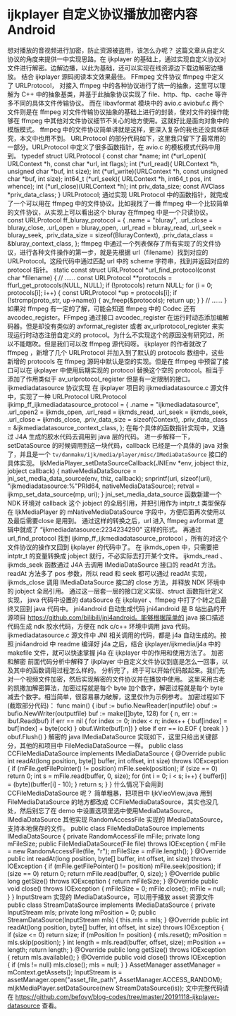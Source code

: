 # ijkplayer 自定义协议播放加密内容 Android

想对播放的音视频进行加密，防止资源被盗用，该怎么办呢？
这篇文章从自定义协议的角度来提供一中实现思路。在 ijkplayer 的基础上，通过实现自定义协议对文件进行解密。边解边播，以此为基础，还可以实现在线资源边下载边解密边播放。
结合 ijkplayer 源码阅读本文效果最佳。
FFmpeg 文件协议
ffmpeg 中定义了 URLProtocol， 对接入 ffmpeg 中的各种协议进行了统一的抽象，这里可以理解为 C++ 中的抽象基类，并基于此抽象协议实现了 file、http、ftp、cache 等许多不同的具体文件传输协议。
而在 libavformat 模块中的 avio.c aviobuf.c 两个文件则是在 ffmpeg 对文件传输协议抽象的基础上进行的封装，使对文件的操作能够在 ffmpeg 中其他对文件协议细节不关心的地方使用。这就好比是面向对象中的模版模式。
ffmpeg 中的文件协议简单讲就是这样，更深入复杂的我也还没具体研究，本文中也用不到。
URLProtocol 的部分代码如下，这里我只留下了最常用的一部分。URLProtocol 中定义了很多函数指针，在 avio.c 的模板模式代码中用到。
typedef struct URLProtocol {
    const char *name;
    int     (*url_open)( URLContext *h, const char *url, int flags);
    int     (*url_read)( URLContext *h, unsigned char *buf, int size);
    int     (*url_write)(URLContext *h, const unsigned char *buf, int size);
    int64_t (*url_seek)( URLContext *h, int64_t pos, int whence);
    int     (*url_close)(URLContext *h);
    int priv_data_size;
    const AVClass *priv_data_class;
} URLProtocol;
通过实现 URLProtocol 中的函数指针，就完成了一个可以用在 ffmpeg 中的文件协议。比如我找了一番 ffmpeg 中一个比较简单的文件协议，从实现上可以看出这个 bluray 在ffmpeg 中是一个只读协议。
const URLProtocol ff_bluray_protocol = {
    .name            = "bluray",
    .url_close       = bluray_close,
    .url_open        = bluray_open,
    .url_read        = bluray_read,
    .url_seek        = bluray_seek,
    .priv_data_size  = sizeof(BlurayContext),
    .priv_data_class = &bluray_context_class,
};
ffmpeg 中通过一个列表保存了所有实现了的文件协议，进行各种文件操作的第一步，就是先根据 url（filename）找到对应的 URLProtocol。这段代码中通过匹配 url 中的 scheme 字符串，找到并返回对应的 protocol 指针。
static const struct URLProtocol *url_find_protocol(const char *filename)
{
    // ......
    const URLProtocol **protocols = ffurl_get_protocols(NULL, NULL);
    if (!protocols)
        return NULL;
    for (i = 0; protocols[i]; i++) {
            const URLProtocol *up = protocols[i];
        if (!strcmp(proto_str, up->name)) {
            av_freep(&protocols);
            return up;
        }
    }
    // ......
}
如果对 ffmpeg 有一定的了解，可能会知道  ffmpeg 中的 Codec 还有 avcodec_register。FFmpeg 通过接口 avcodec_register 在运行时动态添加编解码器。但是却没有类似的 avformat_register 或者 av_urlprotocol_register 来实现运行时动态注册自定义的 protocol。为什么不实现这个的原因没有研究过，所以不能瞎吹。但是我们可以改 ffmpeg 源代码呀。
ijkplayer 的作者就改了 ffmpeg ，新增了几个 URLProtocol 并加入到了默认的 protocols 数组中，这些新增的 protocols 在 ffmpeg 源码中默认是空的实现。但是在 ffmpeg 中预留了接口可以在 ijkplayer 中使用后期实现的 protocol 替换这个空的 protocol。相当于添加了作用类似于 av_urlprotocol_register 但是有一定限制的接口。
ijkmediadatasource 协议实现
在 ijkplayer 项目的 ijkmediadatasource.c 源文件中，实现了一种 URLProtocol
URLProtocol ijkimp_ff_ijkmediadatasource_protocol = {
    .name                = "ijkmediadatasource",
    .url_open2           = ijkmds_open,
    .url_read            = ijkmds_read,
    .url_seek            = ijkmds_seek,
    .url_close           = ijkmds_close,
    .priv_data_size      = sizeof(Context),
    .priv_data_class     = &ijkmediadatasource_context_class,
};
在每个具体的函数指针实现中，又通过 J4A 生成的胶水代码去调用到 java 层的代码。
进一步解释一下， setDataSource 的时候调用到这一块代码，callback 已经是一个具体的 java 对象了，并且是一个 `tv/danmaku/ijk/media/player/misc/IMediaDataSource` 接口的具体实现。 
IjkMediaPlayer_setDataSourceCallback(JNIEnv *env, jobject thiz, jobject callback) {
    nativeMediaDataSource = jni_set_media_data_source(env, thiz, callback);
    snprintf(uri, sizeof(uri), "ijkmediadatasource:%"PRId64, nativeMediaDataSource);
    retval = ijkmp_set_data_source(mp, uri);
}
jni_set_media_data_source 函数新建一个 NDK 环境对 callback 这个 jobject 的全局引用，并把引用作为 intptr_t 类型保存在 IjkMediaPlayer 的 mNativeMediaDataSource 字段中，方便后面再次使用以及最后需要close 是用到。 通过这样的转换之后，url 进入 ffmpeg  avformat 逻辑中就成了 “ijkmediadatasource:2234234290" 这样的形式。 再通过 url_find_protocol 找到  ijkimp_ff_ijkmediadatasource_protocol ，所有的对这个文件协议的操作又回到 ijkplayer 的代码中了。
在 ijkmds_open  中，只需要把 intptr_t 的变量转换成 jobject 就行，不必实际去打开某个文件。 ijkmds_read 、 ijkmds_seek  函数通过 J4A 去调用  IMediaDataSource 接口的 readAt 方法。 readAt 方法多了 pos 参数，所以 read 和 seek 都可以通过 readAt 实现， ijkmds_close  调用 IMediaDataSource 接口的 close 方法，并释放 NDK 环境中的 jobject 全局引用。
通过这一层套一层的接口定义实现、struct 函数指针定义实现， java 代码中设置的 dataSource 在 ijkplayer 、ffmpeg 中打了个转之后最终又回到 java 代码中。
jni4android 自动生成代码
 jni4android 是 B 站出品的开源项目 https://github.com/bilibili/jni4android。能够根据简单的 java 接口描述代码生成 ndk 胶水代码，方便在 ndk c/c++ 环境中调用 java 代码。
ijkmediadatasource.c 源文件中 JNI 相关调用的代码，都是 j4a 自动生成的。按照 jni4android 中 readme 编译好 j4a 之后，结合 ijkplayer/ijkmedia/j4a  中的 makefile 文件，就可以快速掌握 j4a 在 ijkplayer 中的作用和使用方法了。
加密和解密
前面代码分析中解释了 ijkplayer 中自定义文件协议到底是怎么一回事，以及其中的函数调用过程怎么样的。
分析完了，终于可以开始代码敲起来。我们先对一个视频文件加密，然后实现解密的文件协议并在播放中使用。
这里采用古老的凯撒加解密算法，加密过程就是每个 byte 加个数字，解密过程就是每个 byte 减去个数字。相当简单，很容易暴力破解，这里仅作为示例参考。
加密过程如下(截取部分代码)：
func main() {
    ibuf := bufio.NewReader(inputfile)
    obuf := bufio.NewWriter(outputfile)
    buf := make([]byte, 128)
    for {
        n, err := ibuf.Read(buf)
        if err == nil {
            for index := 0; index < n; index++ {
                buf[index] = buf[index] + byte(cck)
            }
            obuf.Write(buf[:n])
        } else if err == io.EOF {
            break
        }
    }
    obuf.Flush()
}
解密的 java IMediaDataSource 实现如下，这里只给出关键部分，其他的和项目中 FileMediaDataSource 一样。
public class CCFileMediaDataSource implements IMediaDataSource {
    @Override
    public int readAt(long position, byte[] buffer, int offset, int size) throws IOException {
        if (mFile.getFilePointer() != position)
            mFile.seek(position);
        if (size == 0) return 0;
        int s = mFile.read(buffer, 0, size);
        for (int i = 0; i < s; i++) {
            buffer[i] = (byte)(buffer[i] - 10);
        }
        return s;
    }
}
什么情况下会用到 CCFileMediaDataSource 呢？ 简单粗暴，把项目中 IjkVieoView.java 用到 FileMediaDataSource 的地方都改成 CCFileMediaDataSource，其实也没几处，然后别忘了在 demo 中设置选项里选中使用MediaDataSource。
IMediaDataSource 其他实现
RandomAccessFile 实现的 IMediaDataSource， 支持本地保存的文件。
public class FileMediaDataSource implements IMediaDataSource {
    private RandomAccessFile mFile;
    private long mFileSize;
    public FileMediaDataSource(File file) throws IOException {
        mFile = new RandomAccessFile(file, "r");
        mFileSize = mFile.length();
    }
    @Override
    public int readAt(long position, byte[] buffer, int offset, int size) throws IOException {
        if (mFile.getFilePointer() != position)
            mFile.seek(position);
        if (size == 0) return 0;
        return mFile.read(buffer, 0, size);
    }
    @Override
    public long getSize() throws IOException {
        return mFileSize;
    }
    @Override
    public void close() throws IOException {
        mFileSize = 0;
        mFile.close();
        mFile = null;
    }
}
InputStream 实现的 IMediaDataSource，可以用于播放 asset 资源文件
public class StreamDataSource implements IMediaDataSource {
    private InputStream mIs;
    private long mPosition = 0;
    public StreamDataSource(InputStream mIs) {
        this.mIs = mIs;
    }
    @Override
    public int readAt(long position, byte[] buffer, int offset, int size) throws IOException {
        if (size <= 0)
            return size;
        if (mPosition != position) {
            mIs.reset();
            mPosition = mIs.skip(position);
        }
        int length = mIs.read(buffer, offset, size);
        mPosition += length;
        return length;
    }
    @Override
    public long getSize() throws IOException {
        return mIs.available();
    }
    @Override
    public void close() throws IOException {
        if (mIs != null)
            mIs.close();
        mIs = null;
    }
}
  AssetManager assetManager = mContext.getAssets();
  InputStream is = assetManager.open("asset_file_path", AssetManager.ACCESS_RANDOM);
  mIjkMediaPlayer.setDataSource(new StreamDataSource(is));
文中完整代码请在 https://github.com/befovy/blog-codes/tree/master/20191118-ijkplayer-datasource 查看。